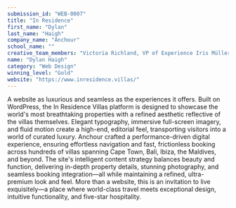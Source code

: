 ```yaml
---
submission_id: "WEB-0007"
title: "In Residence"
first_name: "Dylan"
last_name: "Haigh"
company_name: "Anchour"
school_name: ""
creative_team_members: "Victoria Richland, VP of Experience Iris Müller, UI Designer Kristin Berlehner, Front-End Developer Brianna Davidson, Senior Product Manager Krystle Thomas, Content Strategist Sarah Hayes, Senior Project Manager Aimee Labbe, VP of Client Services"
name: "Dylan Haigh"
category: "Web Design"
winning_level: "Gold"
website: "https://www.inresidence.villas/"
---
```


A website as luxurious and seamless as the experiences it offers. Built on WordPress, the In Residence Villas platform is designed to showcase the world's most breathtaking properties with a refined aesthetic reflective of the villas themselves. Elegant typography, immersive full-screen imagery, and fluid motion create a high-end, editorial feel, transporting visitors into a world of curated luxury. Anchour crafted a performance-driven digital experience, ensuring effortless navigation and fast, frictionless booking across hundreds of villas spanning Cape Town, Bali, Ibiza, the Maldives, and beyond. The site's intelligent content strategy balances beauty and function, delivering in-depth property details, stunning photography, and seamless booking integration—all while maintaining a refined, ultra-premium look and feel. More than a website, this is an invitation to live exquisitely—a place where world-class travel meets exceptional design, intuitive functionality, and five-star hospitality.
